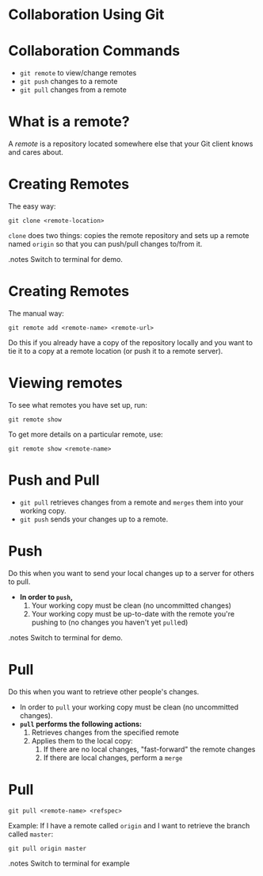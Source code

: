 <!SLIDE subsection>

# Collaboration Using Git


<!SLIDE bullets incremental left>

# Collaboration Commands

* `git remote` to view/change remotes
* `git push` changes to a remote
* `git pull` changes from a remote

<!SLIDE bullets>

# What is a remote?

A _remote_ is a repository located somewhere else that your Git client knows and cares about.

<!SLIDE >

# Creating Remotes

The easy way:

	git clone <remote-location>

`clone` does two things: copies the remote repository and sets up a remote named `origin` so that you can push/pull changes to/from it.

.notes Switch to terminal for demo.

<!SLIDE >

# Creating Remotes

The manual way:

	git remote add <remote-name> <remote-url>

Do this if you already have a copy of the repository locally and you want to tie it to a copy at a remote location (or push it to a remote server).

<!SLIDE >

# Viewing remotes

To see what remotes you have set up, run:

	git remote show

To get more details on a particular remote, use:

	git remote show <remote-name>

<!SLIDE >

# Push and Pull

* `git pull` retrieves changes from a remote and `merges` them into your working copy.
* `git push` sends your changes up to a remote.


<!SLIDE bullets>

# Push

Do this when you want to send your local changes up to a server for others to pull.

* **In order to `push`,**
	1. Your working copy must be clean (no uncommitted changes)
	2. Your working copy must be up-to-date with the remote you're pushing to (no changes you haven't yet `pull`ed)

.notes Switch to terminal for demo.

<!SLIDE bullets >

# Pull

Do this when you want to retrieve other people's changes.

* In order to `pull` your working copy must be clean (no uncommitted changes).
* **`pull` performs the following actions:**
	1. Retrieves changes from the specified remote
	2. Applies them to the local copy:
		1. If there are no local changes, "fast-forward" the remote changes
		2. If there are local changes, perform a `merge`

<!SLIDE >

# Pull

	git pull <remote-name> <refspec>

Example: If I have a remote called `origin` and I want to retrieve the branch called `master`:

	git pull origin master

.notes Switch to terminal for example
